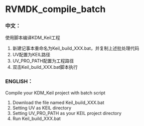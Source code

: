 # RVMDK_compile_batch

### 中文：
使用脚本编译KDM_Keil工程

1. 新建记事本重命名为Keil_build_XXX.bat，并复制上述批处理代码
2. UV配置为KEIL路径
3. UV_PRO_PATH配置为工程路径
4. 双击Keil_build_XXX.bat脚本执行


### ENGLISH：
Compile your KDM_Keil project with batch script

1. Download the file named Keil_build_XXX.bat
2. Setting UV as KEIL directory
3. Setting UV_PRO_PATH as your KEIL project directory
4. Run Keil_build_XXX.bat
